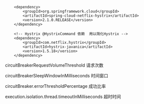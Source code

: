 <!-- Hystrix -->
        <dependency>
            <groupId>org.springframework.cloud</groupId>
            <artifactId>spring-cloud-netflix-hystrix</artifactId>
            <version>2.1.0.RELEASE</version>
        </dependency>

        <!-- Hystrix @HystrixCommand 依赖  用以简化Hystrix -->
        <dependency>
            <groupId>com.netflix.hystrix</groupId>
            <artifactId>hystrix-javanica</artifactId>
            <version>1.5.18</version>
        </dependency>
        
circuitBreakerRequestVolumeThreshold  请求次数

circuitBreakerSleepWindowInMilliseconds 时间窗口

circuitBreaker.errorThresholdPercentage 成功比率

execution.isolation.thread.timeoutInMilliseconds 超时时间